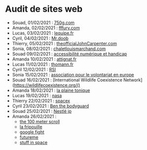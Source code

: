 # Audit de sites web 

- Souad, 01/02/2021 : [750g.com](https://www.750g.com)
- Amanda, 02/02/2021 : [fffury.com](https://www.fffury.com)
- Lucas, 03/02/2021 : [lequipe.fr](https://www.lequipe.fr/)
- Cyril, 04/02/2021 : [Mr.doob](https://mrdoob.com/#/92/google_gravity)
- Thierry, 05/02/2021 : [theofficialJohnCarpenter.com](https://theofficialjohncarpenter.com/)
- Sonia, 08/02/2021 : [chaletlouismarchand.com](http://www.chaletlouismarchand.com/)
- Souad 09/02/2021 : [accessibilité numérique et handicap](https://disic.github.io/guide-decideur/1-accessibilite_numerique.html#main)
- Amanda 10/02/2021 : [attignat.fr](https://www.attignat.fr)
- Lucas 11/02/2021 : [thomann.fr](https://www.thomann.de)
- Cyril 12/02/2021 : [RSI](https://robertsspaceindustries.com/)
- Sonia 15/02/2021 : [association pour le volontariat en europe](http://ave-europe.org/wordpress/)
- Souad  16/02/2021 : [International Wildlife Coexistence Network](https://wildlifecoexistence.org/()
- Amanda 18/02/2021 : [la plaine tonique](https://www.laplainetonique.com/)
- Lucas 19/02/2021 : [nasa](https://www.nasa.gov/)
- Thierry 22/02/2021 : [spacex](https://www.spacex.com/)
- Cyril 23/02/2021 : [Ben the bodyguard](https://benthebodyguard.com/)
- Souad 25/02/2021 : [Nestlé jp](https://shop.nestle.jp/front/contents/machine/ics/)
- Amanda 26/02/2021 :
	- [the 100 meter scroll](https://the100meterscroll.com/)
	- [la fripouille](https://www.lafripouille.fr/) 
	- [google fight](https://www.googlefight.fr/)
	- [futureme](https://www.futureme.org/)
	- [stuff in space](http://stuffin.space/?intldes=1988-053B)

